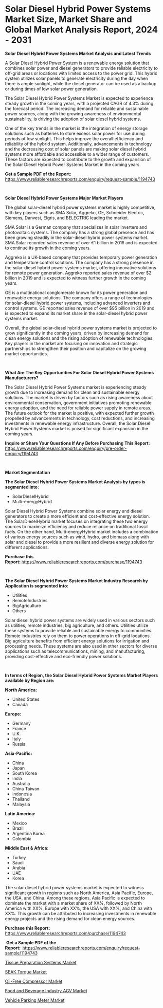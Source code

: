 <p><h1>Solar Diesel Hybrid Power Systems Market Size, Market Share and Global Market Analysis Report, 2024 - 2031</h1></p><p><strong>Solar Diesel Hybrid Power Systems Market Analysis and Latest Trends</strong></p>
<p><p>A Solar Diesel Hybrid Power System is a renewable energy solution that combines solar power and diesel generators to provide reliable electricity to off-grid areas or locations with limited access to the power grid. This hybrid system utilizes solar panels to generate electricity during the day when there is ample sunlight, while the diesel generator can be used as a backup or during times of low solar power generation.</p><p>The Solar Diesel Hybrid Power Systems Market is expected to experience steady growth in the coming years, with a projected CAGR of 4.3% during the forecast period. The increasing demand for reliable and sustainable power sources, along with the growing awareness of environmental sustainability, is driving the adoption of solar diesel hybrid systems.</p><p>One of the key trends in the market is the integration of energy storage solutions such as batteries to store excess solar power for use during periods of low sunlight. This helps improve the overall efficiency and reliability of the hybrid system. Additionally, advancements in technology and the decreasing cost of solar panels are making solar diesel hybrid systems more affordable and accessible to a wider range of customers. These factors are expected to contribute to the growth and expansion of the Solar Diesel Hybrid Power Systems Market in the coming years.</p></p>
<p><strong>Get a Sample PDF of the Report:&nbsp;</strong> <a href="https://www.reliableresearchreports.com/enquiry/request-sample/1194743">https://www.reliableresearchreports.com/enquiry/request-sample/1194743</a></p>
<p>&nbsp;</p>
<p><strong>Solar Diesel Hybrid Power Systems Major Market Players</strong></p>
<p><p>The global solar-diesel hybrid power systems market is highly competitive, with key players such as SMA Solar, Aggreko, GE, Schneider Electric, Siemens, Danvest, Elgris, and BELECTRIC leading the market. </p><p>SMA Solar is a German company that specializes in solar inverters and photovoltaic systems. The company has a strong global presence and has been growing steadily in the solar-diesel hybrid power systems market. SMA Solar recorded sales revenue of over €1 billion in 2019 and is expected to continue its growth in the coming years.</p><p>Aggreko is a UK-based company that provides temporary power generation and temperature control solutions. The company has a strong presence in the solar-diesel hybrid power systems market, offering innovative solutions for remote power generation. Aggreko reported sales revenue of over $2 billion in 2019 and is expected to witness further growth in the coming years.</p><p>GE is a multinational conglomerate known for its power generation and renewable energy solutions. The company offers a range of technologies for solar-diesel hybrid power systems, including advanced inverters and control systems. GE reported sales revenue of over $95 billion in 2019 and is expected to expand its market share in the solar-diesel hybrid power systems market.</p><p>Overall, the global solar-diesel hybrid power systems market is projected to grow significantly in the coming years, driven by increasing demand for clean energy solutions and the rising adoption of renewable technologies. Key players in the market are focusing on innovation and strategic partnerships to strengthen their position and capitalize on the growing market opportunities.</p></p>
<p>&nbsp;</p>
<p><strong>What Are The Key Opportunities For Solar Diesel Hybrid Power Systems Manufacturers?</strong></p>
<p><p>The Solar Diesel Hybrid Power Systems market is experiencing steady growth due to increasing demand for clean and sustainable energy solutions. The market is driven by factors such as rising awareness about environmental conservation, government initiatives promoting renewable energy adoption, and the need for reliable power supply in remote areas. The future outlook for the market is positive, with expected further growth propelled by advancements in technology, cost reductions, and increasing investments in renewable energy infrastructure. Overall, the Solar Diesel Hybrid Power Systems market is poised for significant expansion in the coming years.</p></p>
<p><strong>Inquire or Share Your Questions If Any Before Purchasing This Report:</strong> <a href="https://www.reliableresearchreports.com/enquiry/pre-order-enquiry/1194743">https://www.reliableresearchreports.com/enquiry/pre-order-enquiry/1194743</a></p>
<p>&nbsp;</p>
<p><strong>Market Segmentation</strong></p>
<p><strong>The Solar Diesel Hybrid Power Systems Market Analysis by types is segmented into:</strong></p>
<p><ul><li>SolarDieselHybrid</li><li>Multi-energyHybrid</li></ul></p>
<p><p>Solar Diesel Hybrid Power Systems combine solar energy and diesel generators to create a more efficient and cost-effective energy solution. The SolarDieselHybrid market focuses on integrating these two energy sources to maximize efficiency and reduce reliance on traditional fossil fuels. On the other hand, Multi-energyHybrid market includes a combination of various energy sources such as wind, hydro, and biomass along with solar and diesel to provide a more resilient and diverse energy solution for different applications.</p></p>
<p><strong>Purchase this Report:&nbsp;</strong><a href="https://www.reliableresearchreports.com/purchase/1194743">https://www.reliableresearchreports.com/purchase/1194743</a></p>
<p>&nbsp;</p>
<p><strong>The Solar Diesel Hybrid Power Systems Market Industry Research by Application is segmented into:</strong></p>
<p><ul><li>Utilities</li><li>RemoteIndustries</li><li>BigAgriculture</li><li>Others</li></ul></p>
<p><p>Solar diesel hybrid power systems are widely used in various sectors such as utilities, remote industries, big agriculture, and others. Utilities utilize these systems to provide reliable and sustainable energy to communities. Remote industries rely on them to power operations in off-grid locations. Big agriculture benefits from efficient energy solutions for irrigation and processing needs. These systems are also used in other sectors for diverse applications such as telecommunications, mining, and manufacturing, providing cost-effective and eco-friendly power solutions.</p></p>
<p>&nbsp;</p>
<p><strong>In terms of Region, the Solar Diesel Hybrid Power Systems Market Players available by Region are:</strong></p>
<p>
    <p> <strong> North America: </strong>
        <ul>
            <li>United States</li>
            <li>Canada</li>
        </ul>
        </p> 
    <p> <strong> Europe: </strong>
        <ul>
            <li>Germany</li>
            <li>France</li>
            <li>U.K.</li>
            <li>Italy</li>
            <li>Russia</li>
        </ul>
        </p> 
    <p> <strong> Asia-Pacific: </strong>
        <ul>
            <li>China</li>
            <li>Japan</li>
            <li>South Korea</li>
            <li>India</li>
            <li>Australia</li>
            <li>China Taiwan</li>
            <li>Indonesia</li>
            <li>Thailand</li>
            <li>Malaysia</li>
        </ul>
        </p> 
    <p> <strong> Latin America: </strong>
        <ul>
            <li>Mexico</li>
            <li>Brazil</li>
            <li>Argentina Korea</li>
            <li>Colombia</li>
        </ul>
        </p> 
    <p> <strong> Middle East & Africa: </strong>
        <ul>
            <li>Turkey</li>
            <li>Saudi</li>
            <li>Arabia</li>
            <li>UAE</li>
            <li>Korea</li>
        </ul>
    </p>
    </p>
<p><p>The solar diesel hybrid power systems market is expected to witness significant growth in regions such as North America, Asia Pacific, Europe, the USA, and China. Among these regions, Asia Pacific is expected to dominate the market with a market share of XX%, followed by North America with XX%, Europe with XX%, the USA with XX%, and China with XX%. This growth can be attributed to increasing investments in renewable energy projects and the rising demand for clean energy sources.</p></p>
<p><strong>Purchase this Report: </strong><a href="https://www.reliableresearchreports.com/purchase/1194743">https://www.reliableresearchreports.com/purchase/1194743</a></p>
<p>&nbsp;<strong>Get a Sample PDF of the Report:&nbsp;&nbsp;</strong><a href="https://www.reliableresearchreports.com/enquiry/request-sample/1194743">https://www.reliableresearchreports.com/enquiry/request-sample/1194743</a></p>
<p><strong></strong></p>
<p><p><a href="https://medium.com/p/4da546db9ba1/edit">Tissue Preparation Systems Market</a></p><p><a href="https://github.com/Paul14Anderson63/Market-Research-Report-List-2/blob/main/seak-torque-market.md">SEAK Torque Market</a></p><p><a href="https://github.com/mabutironaldo/Market-Research-Report-List-3/blob/main/oil-free-compressor-market.md">Oil-Free Compressor Market</a></p><p><a href="https://issuu.com/reportprime-2/docs/food-and-beverage-industry-agv-market-size-2030.pp">Food and Beverage Industry AGV Market</a></p><p><a href="https://medium.com/p/9d248fc6f033/edit">Vehicle Parking Meter Market</a></p></p>